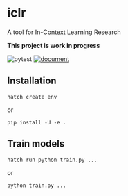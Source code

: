 # iclr

A tool for In-Context Learning Research

**This project is work in progress**

![pytest](https://github.com/moskomule/iclr/workflows/pytest/badge.svg)
[![document](https://img.shields.io/static/v1?label=doc&message=iclr&color=blue)](https://moskomule.github.io/iclr)

## Installation

```
hatch create env
```

or

```
pip install -U -e .
```

## Train models

```
hatch run python train.py ...
```

or

```
python train.py ...
```